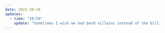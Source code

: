```yaml
---
date: 2022-10-29
updates:
  - time: "10:59"
    update: "Sometimes I wish we had bond villains instead of the billionaire villains we have that masquerade as good people."
---
```

